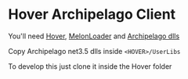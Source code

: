 ﻿# Hover Archipelago Client

You'll need [Hover](https://www.pcgamingwiki.com/wiki/Hover_(2017)), [MelonLoader](https://melonwiki.xyz/) and [Archipelago dlls](https://github.com/ArchipelagoMW/Archipelago.MultiClient.Net/releases/tag/3.1)

Copy Archipelago net3.5 dlls inside `<HOVER>/UserLibs`

To develop this just clone it inside the Hover folder